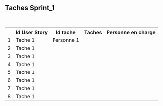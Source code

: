 ﻿
 <h2>Taches Sprint_1</h2></br>

<table style="width:100%">
<th>
	<th>Id User Story</th>
	<th>Id tache</th>
	<th>Taches</th> 
	<th>Personne en charge</th>
</th>
<tr>
	<td>1</td>
	<td>Tache 1</td> 
	<td>Personne 1</td>
</tr>

<tr>
	<td>2</td>
	<td>Tache 1</td> 
	<td></td>
</tr>

<tr>
	<td>3</td>
	<td>Tache 1</td> 
	<td></td>
</tr>

<tr>
	<td>4</td>
	<td>Tache 1</td> 
	<td></td>
</tr>
<tr>
	<td>5</td>
	<td>Tache 1<td>
	<td></td>
</tr>
<tr>
	<td>6</td>
	<td>Tache 1</td> 
	<td></td>
</tr>
<tr>
	<td>7</td>
	<td>Tache 1</td>
	<td></td>
</tr>
<tr>
	<td>8</td>
	<td>Tache 1</td>
	<td></td>
</tr>


</table>
